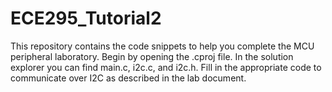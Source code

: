 # ECE295_Tutorial2

This repository contains the code snippets to help you complete the MCU peripheral laboratory. Begin by opening the .cproj file. In the solution explorer you can find main.c, i2c.c, and i2c.h. Fill in the appropriate code to communicate over I2C as described in the lab document.
